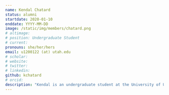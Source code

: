 ```yaml
---
name: Kendal Chatard
status: alumni
startdate: 2020-01-10
enddate: YYYY-MM-DD
image: /static/img/members/chatard.png
# altimage:
# position: Undergraduate Student
# current:
pronouns: she/her/hers
email: u1200122 (at) utah.edu
# scholar:
# website:
# twitter:
# linkedin:
github: kchatard
# orcid:
description: "Kendal is an undergraduate student at the University of Utah currently in her junior year and she is majoring in Anthropology with a health emphasis. She is also on the pre-med track and a double minor in integrative human biology and chemistry. She joined the lab in January of 2020 and am working on a University of Utah Undergraduate Research Opportunities Program (UROP) project this fall. She broadly interested in the intersection of primate/human genomics and health/disease and her UROP research project is focused on deleterious mutations in the mitochondrial genome of chimps and bonobos at a population level."
---
```

